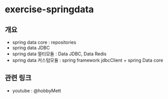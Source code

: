 # exercise-springdata

## 개요
- spring data core : repositories
- spring data JDBC
- spring data 멀티모듈 : Data JDBC, Data Redis
- spring data 커스텀모듈 : spring framework jdbcClient + spring Data core

## 관련 링크
- youtube : @hobbyMett
